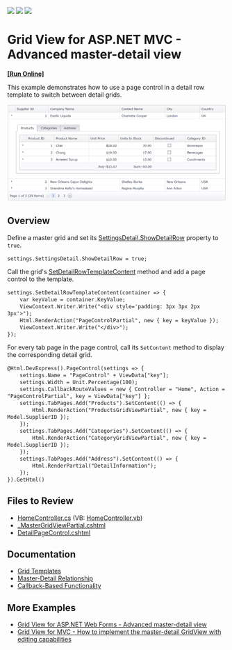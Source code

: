 <!-- default badges list -->
![](https://img.shields.io/endpoint?url=https://codecentral.devexpress.com/api/v1/VersionRange/128549498/22.1.3%2B)
[![](https://img.shields.io/badge/Open_in_DevExpress_Support_Center-FF7200?style=flat-square&logo=DevExpress&logoColor=white)](https://supportcenter.devexpress.com/ticket/details/T203289)
[![](https://img.shields.io/badge/📖_How_to_use_DevExpress_Examples-e9f6fc?style=flat-square)](https://docs.devexpress.com/GeneralInformation/403183)
<!-- default badges end -->
# Grid View for ASP.NET MVC - Advanced master-detail view
<!-- run online -->
**[[Run Online]](https://codecentral.devexpress.com/128549498/)**
<!-- run online end -->

This example demonstrates how to use a page control in a detail row template to switch between detail grids.

![Advanced master-detail view](AdvancedMasterDetailView.png)

## Overview

Define a master grid and set its [SettingsDetail.ShowDetailRow](https://docs.devexpress.com/AspNet/DevExpress.Web.ASPxGridViewDetailSettings.ShowDetailRow) property to `true`.

```cshtml
settings.SettingsDetail.ShowDetailRow = true;
```

Call the grid's [SetDetailRowTemplateContent](https://docs.devexpress.com/AspNetMvc/DevExpress.Web.Mvc.GridViewSettings.SetDetailRowTemplateContent.overloads) method and add a page control to the template.

```cshtml
settings.SetDetailRowTemplateContent(container => {
    var keyValue = container.KeyValue;
    ViewContext.Writer.Write("<div style='padding: 3px 3px 2px 3px'>");
    Html.RenderAction("PageControlPartial", new { key = keyValue });
    ViewContext.Writer.Write("</div>");
});
```

For every tab page in the page control, call its `SetContent` method to display the corresponding detail grid.

```cshtml
@Html.DevExpress().PageControl(settings => {
    settings.Name = "PageControl" + ViewData["key"];
    settings.Width = Unit.Percentage(100);
    settings.CallbackRouteValues = new { Controller = "Home", Action = "PageControlPartial", key = ViewData["key"] };
    settings.TabPages.Add("Products").SetContent(() => {
        Html.RenderAction("ProductsGridViewPartial", new { key = Model.SupplierID });
    });
    settings.TabPages.Add("Categories").SetContent(() => {
        Html.RenderAction("CategoryGridViewPartial", new { key = Model.SupplierID });
    });
    settings.TabPages.Add("Address").SetContent(() => {
        Html.RenderPartial("DetailInformation");
    });
}).GetHtml()
```

## Files to Review

* [HomeController.cs](./CS/AdvancedMasterDetail/Controllers/HomeController.cs) (VB: [HomeController.vb](./VB/AdvancedMasterDetail/Controllers/HomeController.vb))
* [_MasterGridViewPartial.cshtml](./CS/AdvancedMasterDetail/Views/Home/_MasterGridViewPartial.cshtml)
* [DetailPageControl.cshtml](./CS/AdvancedMasterDetail/Views/Home/DetailPageControl.cshtml)

## Documentation

* [Grid Templates](https://docs.devexpress.com/AspNetMvc/14721/common-features/templates)
* [Master-Detail Relationship](https://docs.devexpress.com/AspNet/3772/components/grid-view/concepts/master-detail-relationship)
* [Callback-Based Functionality](https://docs.devexpress.com/AspNetMvc/9052/common-features/callback-based-functionality)

## More Examples

* [Grid View for ASP.NET Web Forms - Advanced master-detail view](https://demos.devexpress.com/ASPxGridViewDemos/MasterDetail/DetailTabs.aspx)
* [Grid View for MVC - How to implement the master-detail GridView with editing capabilities](https://github.com/DevExpress-Examples/asp-net-mvc-gridview-master-detail-with-editing)
